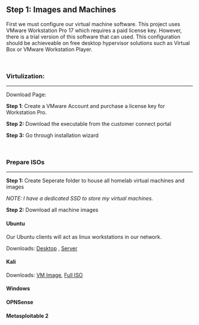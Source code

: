 ## Step 1: Images and Machines

First we must configure our virtual machine software. This project uses VMware Workstation Pro 17 which requires a paid license key. However, there is a trial version of this software that can used. This configuration should be achieveable on free desktop hypervisor solutions such as Virtual Box or VMware Workstation Player.

<br>

### Virtulization:
---
Download Page: 

**Step 1**: Create a VMware Account and purchase a license key for Workstation Pro.

**Step 2:** Download the executable from the customer connect portal

**Step 3:** Go through installation wizard

<br>

### Prepare ISOs
---
**Step 1:** Create Seperate folder to house all homelab virtual machines and images

_NOTE: I have a dedicated SSD to store my virtual machines._

**Step 2:** Download all machine images

#### Ubuntu
Our Ubuntu clients will act as linux workstations in our network.

Downloads: [Desktop](https://ubuntu.com/download/desktop) , [Server](https://ubuntu.com/download/server)


#### Kali

Downloads: [VM Image](https://www.kali.org/get-kali/#kali-virtual-machines), [Full ISO](https://www.kali.org/get-kali/#kali-installer-images)


#### Windows

#### OPNSense

#### Metasploitable 2



